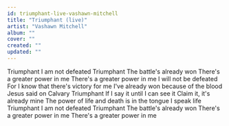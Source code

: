 ```yaml
---
id: triumphant-live-vashawn-mitchell
title: "Triumphant (live)"
artist: "Vashawn Mitchell"
album: ""
cover: ""
created: ""
updated: ""
---
```


Triumphant
I am not defeated
Triumphant
The battle's already won
There's a greater power in me
There's a greater power in me
I will not be defeated
For I know that there's victory for me
I've already won because of the blood
Jesus said on Calvary
Triumphant
If I say it until I can see it
Claim it, it's already mine
The power of life and death is in the tongue
I speak life
Triumphant
I am not defeated
Triumphant
The battle's already won
There's a greater power in me
There's a greater power in me